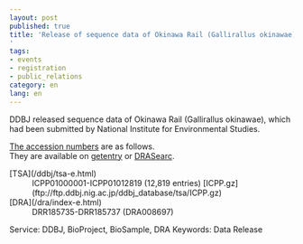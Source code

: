 ```yaml
---
layout: post
published: true
title: 'Release of sequence data of Okinawa Rail (Gallirallus okinawae)
'
tags:
- events
- registration
- public_relations
category: en
lang: en
---
```

DDBJ released sequence data of Okinawa Rail (<span class="italic">Gallirallus okinawae</span>), which had been submitted by National Institute for Environmental Studies. 

[The accession numbers](/ddbj/documents/accessions.html) are as follows.   
They are available on [getentry](http://getentry.ddbj.nig.ac.jp/top-e.html) or [DRASearc](http://ddbj.nig.ac.jp/DRASearch/). 

<dl>
    <dt>[TSA](/ddbj/tsa-e.html)</dt>
    <dd>ICPP01000001-ICPP01012819 (12,819 entries) [ICPP.gz](ftp://ftp.ddbj.nig.ac.jp/ddbj_database/tsa/ICPP.gz)</dd>
    <dt>[DRA](/dra/index-e.html)</dt>
    <dd>DRR185735-DRR185737 (DRA008697) </dd>
</dl><span class="faq_category">Service: DDBJ, BioProject, BioSample, DRA</span>
<span class="faq_category">Keywords: Data Release</span>
